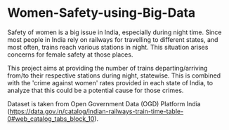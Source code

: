 # Women-Safety-using-Big-Data

Safety of women is a big issue in India, especially during night time. Since most people in India rely on railways for travelling to different states, and most often, trains reach various stations in night. This situation arises concerns for female safety at those places. 

This project aims at providing the number of trains departing/arriving from/to their respective stations during night, statewise. This is combined with the 'crime against women' rates provided in each state of India, to analyze that this could be a potential cause for those crimes.

Dataset is taken from Open Government Data (OGD) Platform India (https://data.gov.in/catalog/indian-railways-train-time-table-0#web_catalog_tabs_block_10).
